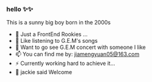### hello ✨✨

This is a sunny big boy born in the 2000s

- 🔭 Just a FrontEnd Rookies ...
- 🎵 Like listening to G.E.M's songs 
- 💎 Want to go see G.E.M concert with someone I like
- 📫 You can find me by: jiamengyuan05@163.com 
- ⚡ Currently working hard to achieve it... 
- 🌱 jackie said Welcome
  <!-- ![src=http___c-ssl duitang com_uploads_item_201805_06_20180506204101_pqbdw thumb 1000_0 gif refer=http___c-ssl duitang](https://github.com/QianYuana/QianYuana/assets/102220953/b569958f-ab41-4bdd-929b-7c2b39c758f0)/ -->


